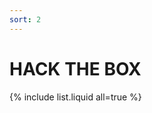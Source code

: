 ```yaml
---
sort: 2
---
```


# HACK THE BOX

{% include list.liquid all=true %}

<script src="https://www.hackthebox.eu/badge/108975"></script>